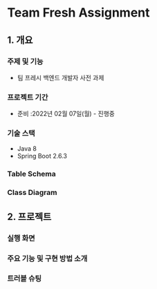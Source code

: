 # Team Fresh Assignment

## 1. 개요
### 주제 및 기능
- 팀 프레시 백엔드 개발자 사전 과제

### 프로젝트 기간
- 준비 :2022년 02월 07일(월) - 진행중

### 기술 스택
- Java 8
- Spring Boot 2.6.3

### Table Schema

### Class Diagram


## 2. 프로젝트 
### 실행 화면

### 주요 기능 및 구현 방법 소개

### 트러블 슈팅







